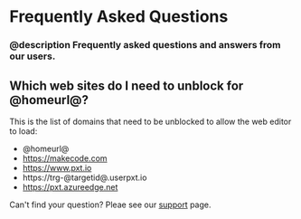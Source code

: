 # Frequently Asked Questions

### @description Frequently asked questions and answers from our users.

## Which web sites do I need to unblock for @homeurl@?

This is the list of domains that need to be unblocked to allow the web editor to load:

* @homeurl@
* https://makecode.com
* https://www.pxt.io
* https://trg-@targetid@.userpxt.io
* https://pxt.azureedge.net

Can't find your question? Pleae see our [support](/support) page.